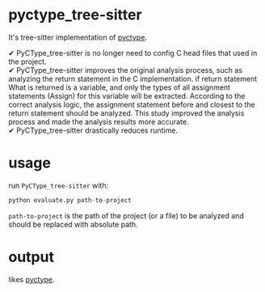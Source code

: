 # pyctype_tree-sitter
It's tree-sitter implementation of [pyctype](https://github.com/S4Plus/pyctype). 

✔ PyCType_tree-sitter is no longer need to config C head files that used in the project.  
✔ PyCType_tree-sitter improves the original analysis process, such as analyzing the return statement in the C implementation. if return statement
What is returned is a variable, and only the types of all assignment statements (Assign) for this variable will be extracted. According to the correct analysis logic, the assignment statement before and closest to the return statement should be analyzed. This study improved the analysis process and made the analysis results more accurate.  
✔ PyCType_tree-sitter drastically reduces runtime.

# usage
run `PyCType_tree-sitter` with:
```python
python evaluate.py path-to-project
```
`path-to-project` is the path of the project (or a file) to be analyzed and should be replaced with absolute path.

# output
likes [pyctype](https://github.com/S4Plus/pyctype#usage).

